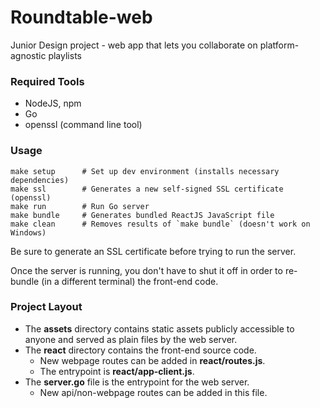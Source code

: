 
# Roundtable-web

Junior Design project - web app that lets you collaborate on platform-agnostic playlists

### Required Tools

- NodeJS, npm
- Go
- openssl (command line tool)

### Usage

    make setup      # Set up dev environment (installs necessary dependencies)
    make ssl        # Generates a new self-signed SSL certificate (openssl)
    make run        # Run Go server
    make bundle     # Generates bundled ReactJS JavaScript file
    make clean      # Removes results of `make bundle` (doesn't work on Windows)

Be sure to generate an SSL certificate before trying to run the server.

Once the server is running, you don't have to shut it off in order to re-bundle (in a different terminal) the front-end code.

### Project Layout

- The **assets** directory contains static assets publicly accessible to anyone and served as plain files by the web server.
- The **react** directory contains the front-end source code.
    + New webpage routes can be added in **react/routes.js**.
    + The entrypoint is **react/app-client.js**.
- The **server.go** file is the entrypoint for the web server.
    + New api/non-webpage routes can be added in this file.
